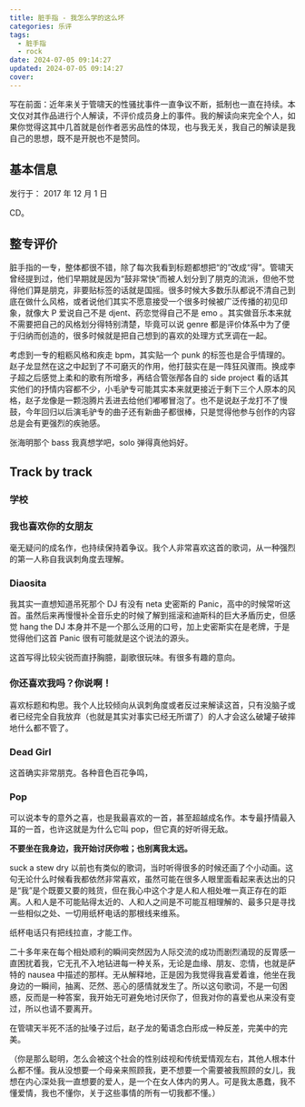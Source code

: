 ```yaml
---
title: 脏手指 - 我怎么学的这么坏
categories: 乐评
tags:
  - 脏手指
  - rock
date: 2024-07-05 09:14:27
updated: 2024-07-05 09:14:27
cover:
---
```

写在前面：近年来关于管啸天的性骚扰事件一直争议不断，抵制也一直在持续。本文仅对其作品进行个人解读，不评价成员身上的事件。我的解读向来完全个人，如果你觉得这其中几首就是创作者恶劣品性的体现，也与我无关，我自己的解读是我自己的思想，既不是开脱也不是赞同。


## 基本信息

发行于：
2017 年 12 月 1 日

CD。

## 整专评价

脏手指的一专，整体都很不错，除了每次我看到标题都想把“的”改成“得”。管啸天曾经提到过，他们早期就是因为“鼓非常快”而被人划分到了朋克的流派，但他不觉得他们算是朋克，非要贴标签的话就是国摇。很多时候大多数乐队都说不清自己到底在做什么风格，或者说他们其实不愿意接受一个很多时候被广泛传播的初见印象，就像大 P 爱说自己不是 djent、药恋觉得自己不是 emo 。其实做音乐本来就不需要把自己的风格划分得特别清楚，毕竟可以说 genre 都是评价体系中为了便于归纳而创造的，很多时候就是把自己想到的喜欢的处理方式烹调在一起。

考虑到一专的粗粝风格和疾走 bpm，其实贴一个 punk 的标签也是合乎情理的。赵子龙显然在这之中起到了不可磨灭的作用，他打鼓实在是一阵狂风骤雨。换成李子超之后感觉上柔和的歌有所增多，再结合管张邴各自的 side project 看的话其实他们的抒情内容都不少，小毛驴专可能其实本来就更接近于剩下三个人原本的风格，赵子龙像是一颗泡腾片丢进去给他们嘟嘟冒泡了。也不是说赵子龙打不了慢鼓，今年回归以后演毛驴专的曲子还有新曲子都很棒，只是觉得他参与创作的内容总是会有更强烈的疾驰感。

张海明那个 bass 我真想学吧，solo 弹得真他妈好。

## Track by track


### 学校



### 我也喜欢你的女朋友

毫无疑问的成名作，也持续保持着争议。我个人非常喜欢这首的歌词，从一种强烈的第一人称自我讽刺角度去理解。

### Diaosita

我其实一直想知道吊死那个 DJ 有没有 neta 史密斯的 Panic，高中的时候常听这首。虽然后来再慢慢补全音乐史的时候了解到摇滚和迪斯科的巨大矛盾历史，但感觉 hang the DJ 本身并不是一个那么泛用的口号，加上史密斯实在是老牌，于是觉得他们这首 Panic 很有可能就是这个说法的源头。

这首写得比较尖锐而直抒胸臆，副歌很玩味。有很多有趣的意向。

### 你还喜欢我吗？你说啊！

喜欢标题和构思。我个人比较倾向从讽刺角度或者反过来解读这首，只有没脑子或者已经完全自我放弃（也就是其实对事实已经无所谓了）的人才会这么破罐子破摔地什么都不管了。

### Dead Girl

这首确实非常朋克。各种音色百花争鸣，


### Pop

可以说本专的意外之喜，也是我最喜欢的一首，甚至超越成名作。本专最抒情最入耳的一首，也许这就是为什么它叫 pop，但它真的好听得无敌。

**不要坐在我身边，我开始讨厌你啦；也别离我太远。**

suck a stew dry 以前也有类似的歌词，当时听得很多的时候还画了个小动画。这句无论什么时候看我都依然非常喜欢，虽然可能在很多人眼里面看起来表达出的只是“我”是个既要又要的贱货，但在我心中这个才是人和人相处唯一真正存在的距离。人和人是不可能贴得太近的、人和人之间是不可能互相理解的、最多只是寻找一些相似之处、一切用纸杯电话的那根线来维系。

纸杯电话只有把线拉直，才能工作。

二十多年来在每个相处顺利的瞬间突然因为人际交流的成功而剧烈涌现的反胃感一直困扰着我，它无孔不入地钻进每一种关系，无论是血缘、朋友、恋情，也就是萨特的 nausea 中描述的那样。无从解释地，正是因为我觉得我喜爱着谁，他坐在我身边的一瞬间，抽离、茫然、恶心的感情就发生了。所以这句歌词，不是一句困惑，反而是一种答案，我开始无可避免地讨厌你了，但我对你的喜爱也从来没有变过，所以也请不要离开。

在管啸天半死不活的扯嗓子过后，赵子龙的葡语念白形成一种反差，完美中的完美。

（你是那么聪明，怎么会被这个社会的性别歧视和传统爱情观左右，其他人根本什么都不懂。我从没想要一个母亲来照顾我，更不想要一个需要被我照顾的女儿，我想在内心深处我一直想要的爱人，是一个在女人体内的男人。可是我太愚蠢，我不懂爱情，我也不懂你，关于这些事情的所有一切我都不懂。）